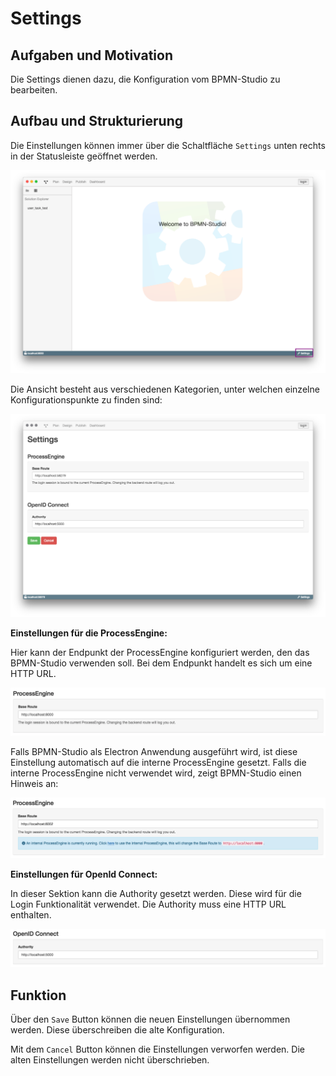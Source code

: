 # Settings

## Aufgaben und Motivation

Die Settings dienen dazu, die Konfiguration vom BPMN-Studio zu bearbeiten.

## Aufbau und Strukturierung

Die Einstellungen können immer über die Schaltfläche `Settings` unten rechts
in der Statusleiste geöffnet werden.

![Settings Aufruf](settings-open.png)

Die Ansicht besteht aus verschiedenen Kategorien, unter welchen einzelne
Konfigurationspunkte zu finden sind:

![Settings](settings.png)

**Einstellungen für die ProcessEngine:**

Hier kann der Endpunkt der ProcessEngine konfiguriert werden, den das
BPMN-Studio verwenden soll. Bei dem Endpunkt handelt es sich um eine HTTP URL.

![Einstellungen für die ProcessEngine](settings-processengine.png)

Falls BPMN-Studio als Electron Anwendung ausgeführt wird, ist diese Einstellung
automatisch auf die interne ProcessEngine gesetzt. Falls die interne
ProcessEngine nicht verwendet wird, zeigt BPMN-Studio einen Hinweis an:

![Interne ProcessEngine wird vorgeschlagen](settings-processengine-use-internal.png)

**Einstellungen für OpenId Connect:**

In dieser Sektion kann die Authority gesetzt werden. Diese wird für die Login
Funktionalität verwendet. Die Authority muss eine HTTP URL enthalten.

![Einstellungen für OpenId Connect](settings-open-id.png)

## Funktion

Über den `Save` Button können die neuen Einstellungen übernommen werden. Diese
überschreiben die alte Konfiguration.

Mit dem `Cancel` Button können die Einstellungen verworfen werden. Die alten
Einstellungen werden nicht überschrieben.
